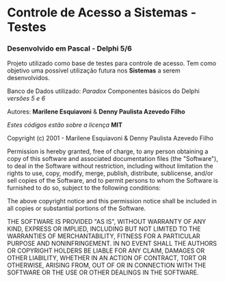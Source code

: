 # Controle de Acesso a Sistemas - Testes

### Desenvolvido em Pascal - Delphi 5/6

Projeto utilizado como base de testes para controle de acesso.
Tem como objetivo uma possível utilização futura nos **Sistemas** a serem desenvolvidos.

Banco de Dados utilizado: _Paradox_
Componentes básicos do Delphi _versões 5 e 6_

Autores: **Marilene Esquiavoni** & **Denny Paulista Azevedo Filho**<copyright holders>

_Estes códigos estão sobre a licença_ **MIT**

Copyright (c) 2001 - Marilene Esquiavoni & Denny Paulista Azevedo Filho

Permission is hereby granted, free of charge, to any person obtaining a copy
of this software and associated documentation files (the "Software"), to deal
in the Software without restriction, including without limitation the rights
to use, copy, modify, merge, publish, distribute, sublicense, and/or sell
copies of the Software, and to permit persons to whom the Software is
furnished to do so, subject to the following conditions:

The above copyright notice and this permission notice shall be included in all
copies or substantial portions of the Software.

THE SOFTWARE IS PROVIDED "AS IS", WITHOUT WARRANTY OF ANY KIND, EXPRESS OR
IMPLIED, INCLUDING BUT NOT LIMITED TO THE WARRANTIES OF MERCHANTABILITY,
FITNESS FOR A PARTICULAR PURPOSE AND NONINFRINGEMENT. IN NO EVENT SHALL THE
AUTHORS OR COPYRIGHT HOLDERS BE LIABLE FOR ANY CLAIM, DAMAGES OR OTHER
LIABILITY, WHETHER IN AN ACTION OF CONTRACT, TORT OR OTHERWISE, ARISING FROM,
OUT OF OR IN CONNECTION WITH THE SOFTWARE OR THE USE OR OTHER DEALINGS IN THE
SOFTWARE.
